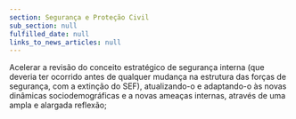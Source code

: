 ```yaml
---
section: Segurança e Proteção Civil
sub_section: null
fulfilled_date: null
links_to_news_articles: null
---
```


Acelerar a revisão do conceito estratégico de segurança interna (que deveria ter ocorrido antes de qualquer mudança na estrutura das forças de segurança, com a extinção do SEF), atualizando-o e adaptando-o às novas dinâmicas sociodemográficas e a novas ameaças internas, através de uma ampla e alargada reflexão;